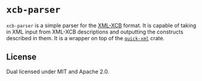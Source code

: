 # `xcb-parser`

`xcb-parser` is a simple parser for the [XML-XCB](https://xcb.freedesktop.org/XmlXcb/) format. It is
capable of taking in XML input from XML-XCB descriptions and outputting the constructs described in
them. It is a wrapper on top of the [`quick-xml`](https://crates.io/crates/quick-xml) crate.

## License

Dual licensed under MIT and Apache 2.0.